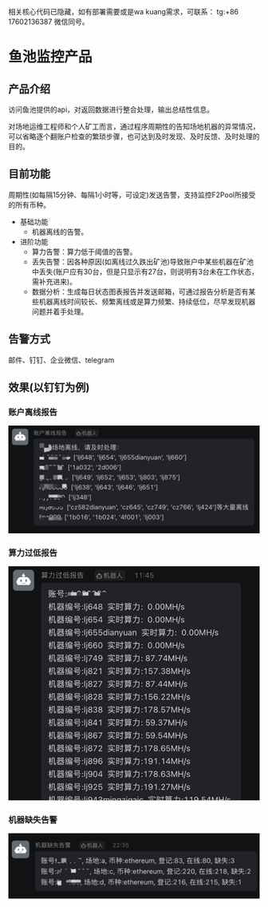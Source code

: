 相关核心代码已隐藏，如有部署需要或是wa kuang需求，可联系：
tg:+86 17602136387
微信同号。

# 鱼池监控产品

## 产品介绍

访问鱼池提供的api，对返回数据进行整合处理，输出总结性信息。

对场地运维工程师和个人矿工而言，通过程序周期性的告知场地机器的异常情况，可以省略逐个翻账户检查的繁琐步骤，也可达到及时发现、及时反馈、及时处理的目的。

## 目前功能

周期性(如每隔15分钟、每隔1小时等，可设定)发送告警，支持监控F2Pool所接受的所有币种。

- 基础功能
  - 机器离线的告警。
- 进阶功能
  - 算力告警：算力低于阈值的告警。
  - 丢失告警：因各种原因(如离线过久跌出矿池)导致账户中某些机器在矿池中丢失(账户应有30台，但是只显示有27台，则说明有3台未在工作状态，需补充进来)。
  - 数据分析：生成每日状态图表报告并发送邮箱，可通过报告分析是否有某些机器离线时间较长、频繁离线或是算力频繁、持续低位，尽早发现机器问题并着手处理。

## 告警方式
邮件、钉钉、企业微信、telegram

## 效果(以钉钉为例)
### 账户离线报告
![图片](./账户离线报告.jpeg)
### 算力过低报告
![图片](./算力过低报告.jpeg)
### 机器缺失告警
![图片](./机器缺失告警.jpeg)
